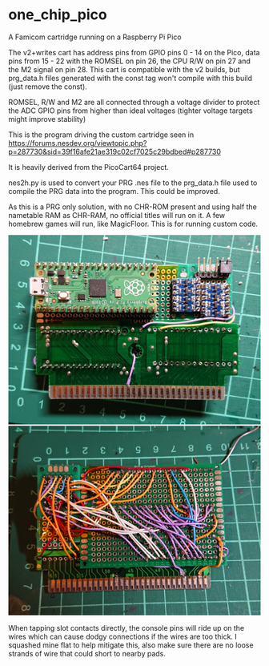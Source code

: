 # one_chip_pico
A Famicom cartridge running on a Raspberry Pi Pico

The v2+writes cart has address pins from GPIO pins 0 - 14 on the Pico, data pins from 15 - 22 with the ROMSEL on pin 26, the CPU R/W on pin 27 and the M2 signal on pin 28. This cart is compatible with the v2 builds, but prg_data.h files generated with the const tag won't compile with this build (just remove the const).

ROMSEL, R/W and M2 are all connected through a voltage divider to protect the ADC GPIO pins from higher than ideal voltages (tighter voltage targets might improve stability)

This is the program driving the custom cartridge seen in https://forums.nesdev.org/viewtopic.php?p=287730&sid=39f16afe21ae319c02cf7025c29bdbed#p287730

It is heavily derived from the PicoCart64 project.

nes2h.py is used to convert your PRG .nes file to the prg_data.h file used to compile the PRG data into the program. This could be improved.

As this is a PRG only solution, with no CHR-ROM present and using half the nametable RAM as CHR-RAM, no official titles will run on it. A few homebrew games will run, like MagicFloor. This is for running custom code.

![](images/v2+wfront.JPG)
![](images/v2+wback.JPG)

When tapping slot contacts directly, the console pins will ride up on the wires which can cause dodgy connections if the wires are too thick. I squashed mine flat to help mitigate this, also make sure there are no loose strands of wire that could short to nearby pads.
